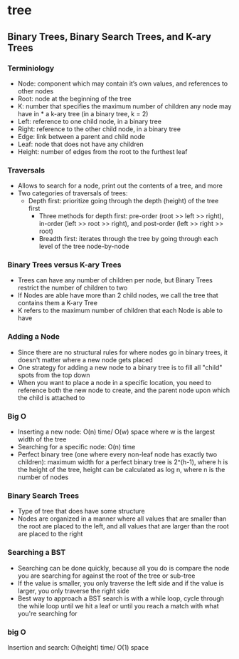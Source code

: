 # tree

## Binary Trees, Binary Search Trees, and K-ary Trees

### Terminiology

* Node: component which may contain it’s own values, and references to other nodes
* Root: node at the beginning of the tree
* K: number that specifies the maximum number of children any node may have in * a k-ary tree (in a binary tree, k = 2)
* Left: reference to one child node, in a binary tree
* Right: reference to the other child node, in a binary tree
* Edge: link between a parent and child node
* Leaf: node that does not have any children
* Height: number of edges from the root to the furthest leaf

### Traversals

* Allows to search for a node, print out the contents of a tree, and more
* Two categories of traversals of trees:
  * Depth first: prioritize going through the depth (height) of the tree first
    * Three methods for depth first: pre-order (root >> left >> right), in-order (left >> root >> right), and post-order (left >> right >> root)
    * Breadth first: iterates through the tree by going through each level of the tree node-by-node

### Binary Trees versus K-ary Trees

* Trees can have any number of children per node, but Binary Trees restrict the number of children to two
* If Nodes are able have more than 2 child nodes, we call the tree that contains them a K-ary Tree
* K refers to the maximum number of children that each Node is able to have

### Adding a Node

* Since there are no structural rules for where nodes go in binary trees, it doesn't matter where a new node gets placed
* One strategy for adding a new node to a binary tree is to fill all "child" spots from the top down
* When you want to place a node in a specific location, you need to reference both the new node to create, and the parent node upon which the child is attached to

### Big O

* Inserting a new node: O(n) time/ O(w) space where w is the largest width of the tree
* Searching for a specific node: O(n) time
* Perfect binary tree (one where every non-leaf node has exactly two children): maximum width for a perfect binary tree is 2^(h-1), where h is the height of the tree, height can be calculated as log n, where n is the number of nodes

### Binary Search Trees

* Type of tree that does have some structure
* Nodes are organized in a manner where all values that are smaller than the root are placed to the left, and all values that are larger than the root are placed to the right

### Searching a BST

* Searching can be done quickly, because all you do is compare the node you are searching for against the root of the tree or sub-tree
* If the value is smaller, you only traverse the left side and if the value is larger, you only traverse the right side
* Best way to approach a BST search is with a while loop, cycle through the while loop until we hit a leaf or until you reach a match with what you're searching for

### big O

Insertion and search: O(height) time/ O(1) space

